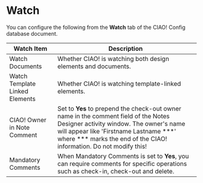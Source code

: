 # Watch

You can configure the following from the **Watch** tab of the CIAO! Config database document.

| Watch Item | Description |
| --- | --- |
| Watch Documents | Whether CIAO! is watching both design elements and documents. |
| Watch Template Linked Elements | Whether CIAO! is watching template-linked elements. |
| CIAO! Owner in Note Comment | Set to **Yes** to prepend the check-out owner name in the comment field of the Notes Designer activity window. The owner's name will appear like 'Firstname Lastname \*\*\*' where \*\*\* marks the end of the CIAO! information. Do not modify this! |
| Mandatory Comments | When Mandatory Comments is set to **Yes**, you can require comments for specific operations such as check-in, check-out and delete. |
